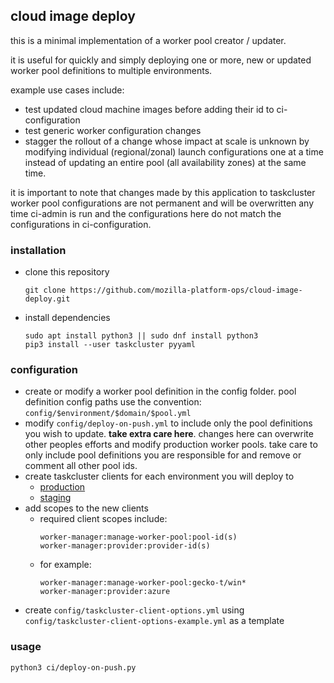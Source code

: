 ## cloud image deploy

this is a minimal implementation of a worker pool creator / updater.

it is useful for quickly and simply deploying one or more, new or updated worker pool definitions to multiple environments.

example use cases include:
* test updated cloud machine images before adding their id to ci-configuration
* test generic worker configuration changes
* stagger the rollout of a change whose impact at scale is unknown by modifying individual (regional/zonal) launch configurations one at a time instead of updating an entire pool (all availability zones) at the same time.

it is important to note that changes made by this application to taskcluster worker pool configurations are not permanent and will be overwritten any time ci-admin is run and the configurations here do not match the configurations in ci-configuration.

### installation

* clone this repository
  ```
  git clone https://github.com/mozilla-platform-ops/cloud-image-deploy.git
  ```
* install dependencies
  ```
  sudo apt install python3 || sudo dnf install python3
  pip3 install --user taskcluster pyyaml
  ```

### configuration

* create or modify a worker pool definition in the config folder. pool definition config paths use the convention: `config/$environment/$domain/$pool.yml`
* modify `config/deploy-on-push.yml` to include only the pool definitions you wish to update. **take extra care here**. changes here can overwrite other peoples efforts and modify production worker pools. take care to only include pool definitions you are responsible for and remove or comment all other pool ids.
* create taskcluster clients for each environment you will deploy to
  * [production](https://firefox-ci-tc.services.mozilla.com/auth/clients)
  * [staging](https://stage.taskcluster.nonprod.cloudops.mozgcp.net/auth/clients)
* add scopes to the new clients
  * required client scopes include:
      ```
      worker-manager:manage-worker-pool:pool-id(s)
      worker-manager:provider:provider-id(s)
      ```
  * for example:
      ```
      worker-manager:manage-worker-pool:gecko-t/win*
      worker-manager:provider:azure
      ```
* create `config/taskcluster-client-options.yml` using `config/taskcluster-client-options-example.yml` as a template

### usage
```
python3 ci/deploy-on-push.py
```
